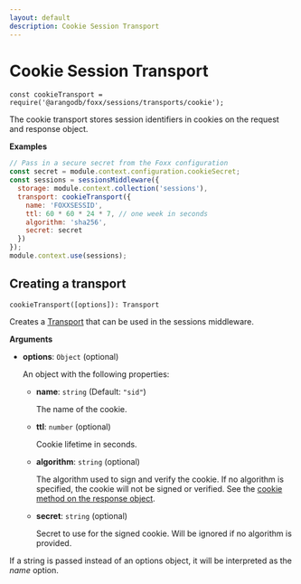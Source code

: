 ```yaml
---
layout: default
description: Cookie Session Transport
---
```

Cookie Session Transport
========================

`const cookieTransport = require('@arangodb/foxx/sessions/transports/cookie');`

The cookie transport stores session identifiers in cookies on the request and response object.

**Examples**

```js
// Pass in a secure secret from the Foxx configuration
const secret = module.context.configuration.cookieSecret;
const sessions = sessionsMiddleware({
  storage: module.context.collection('sessions'),
  transport: cookieTransport({
    name: 'FOXXSESSID',
    ttl: 60 * 60 * 24 * 7, // one week in seconds
    algorithm: 'sha256',
    secret: secret
  })
});
module.context.use(sessions);
```

Creating a transport
--------------------

`cookieTransport([options]): Transport`

Creates a [Transport](foxx-sessions-transports.html) that can be used in the sessions middleware.

**Arguments**

* **options**: `Object` (optional)

  An object with the following properties:

  * **name**: `string` (Default: `"sid"`)

    The name of the cookie.

  * **ttl**: `number` (optional)

    Cookie lifetime in seconds.

  * **algorithm**: `string` (optional)

    The algorithm used to sign and verify the cookie. If no algorithm is specified, the cookie will not be signed or verified. See the [cookie method on the response object](foxx-router-response.html).

  * **secret**: `string` (optional)

    Secret to use for the signed cookie. Will be ignored if no algorithm is provided.

If a string is passed instead of an options object, it will be interpreted as the *name* option.
